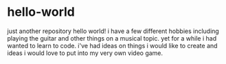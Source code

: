# hello-world
just another repository
hello world! i have a few different hobbies including playing the guitar and other things on a musical topic.
yet for a while i had wanted to learn to code.
i've had ideas on things i would like to create and ideas i would love to put into my very own video game.
